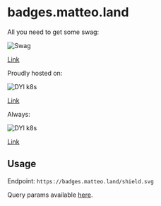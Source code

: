 # badges.matteo.land

All you need to get some swag:

![Swag](https://badges.matteo.land/shield.svg?leftText=SOME&rightText=SWAG "SWAG")

[Link](https://badges.matteo.land/shield.svg?leftText=SOME&rightText=SWAG)

Proudly hosted on:

![DYI k8s](https://badges.matteo.land/shield.svg?leftText=raspberry%20pi&rightText=k8s&leftBgColor=%23ce2c57&leftTextColor=white&rightBgColor=%233371e3&rightTextColor=white "SWAG")

[Link](https://badges.matteo.land/shield.svg?leftText=raspberry%20pi&rightText=k8s&leftBgColor=%23ce2c57&leftTextColor=white&rightBgColor=%233371e3&rightTextColor=white )

Always:

![DYI k8s](https://badges.matteo.land/shield.svg?leftText=🚀&rightText=🌕&leftBgColor=%23444&rightBgColor=%23222 "SWAG")

[Link](https://badges.matteo.land/shield.svg?leftText=🚀&rightText=🌕&leftBgColor=%23444&rightBgColor=%23222)

## Usage

Endpoint:  `https://badges.matteo.land/shield.svg`

Query params available [here](https://github.com/MattAndDev/badges/blob/master/api/routes/shield/index.ts#L12).
